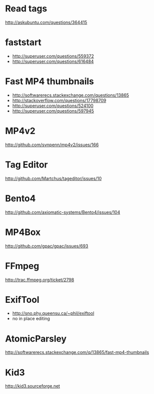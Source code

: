 
Read tags
=====================================
http://askubuntu.com/questions/364415

faststart
=====================================
- http://superuser.com/questions/559372
- http://superuser.com/questions/616484

Fast MP4 thumbnails
=======================================================
- http://softwarerecs.stackexchange.com/questions/13865
- http://stackoverflow.com/questions/17798709
- http://superuser.com/questions/524100
- http://superuser.com/questions/597945

MP4v2
==========================================
http://github.com/svnpenn/mp4v2/issues/166

Tag Editor
==============================================
http://github.com/Martchus/tageditor/issues/10

Bento4
=====================================================
http://github.com/axiomatic-systems/Bento4/issues/104

MP4Box
======================================
http://github.com/gpac/gpac/issues/693

FFmpeg
==================================
http://trac.ffmpeg.org/ticket/2798

ExifTool
========================================
- http://sno.phy.queensu.ca/~phil/exiftool
- no in place editing

AtomicParsley
=================================================================
http://softwarerecs.stackexchange.com/q/13865/fast-mp4-thumbnails

Kid3
===========================
http://kid3.sourceforge.net
